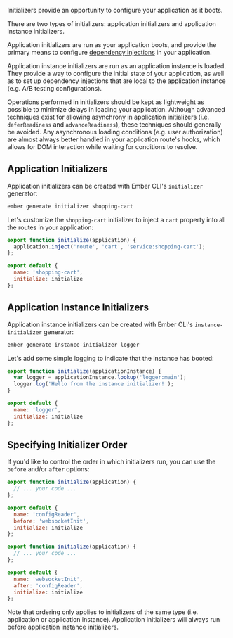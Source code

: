 Initializers provide an opportunity to configure your application as it boots.

There are two types of initializers: application initializers and application
instance initializers.

Application initializers are run as your application boots, and provide the
primary means to configure [dependency injections](../dependency-injection) in
your application.

Application instance initializers are run as an application instance is loaded.
They provide a way to configure the initial state of your application, as well
as to set up dependency injections that are local to the application instance
(e.g. A/B testing configurations).

Operations performed in initializers should be kept as lightweight as possible
to minimize delays in loading your application. Although advanced techniques
exist for allowing asynchrony in application initializers (i.e. `deferReadiness`
and `advanceReadiness`), these techniques should generally be avoided. Any
asynchronous loading conditions (e.g. user authorization) are almost always
better handled in your application route's hooks, which allows for DOM
interaction while waiting for conditions to resolve.

## Application Initializers

Application initializers can be created with Ember CLI's `initializer`
generator:

```bash
ember generate initializer shopping-cart
```

Let's customize the `shopping-cart` initializer to inject a `cart` property into
all the routes in your application:

```app/initializers/shopping-cart.js
export function initialize(application) {
  application.inject('route', 'cart', 'service:shopping-cart');
};

export default {
  name: 'shopping-cart',
  initialize: initialize
};
```

## Application Instance Initializers

Application instance initializers can be created with Ember CLI's
`instance-initializer` generator:

```bash
ember generate instance-initializer logger
```

Let's add some simple logging to indicate that the instance has booted:

```app/instance-initializers/logger.js
export function initialize(applicationInstance) {
  var logger = applicationInstance.lookup('logger:main');
  logger.log('Hello from the instance initializer!');
}

export default {
  name: 'logger',
  initialize: initialize
};
```

## Specifying Initializer Order

If you'd like to control the order in which initializers run, you can use the
`before` and/or `after` options:

```app/initializers/config-reader.js
export function initialize(application) {
  // ... your code ...
};

export default {
  name: 'configReader',
  before: 'websocketInit',
  initialize: initialize
};
```

```app/initializers/websocket-init.js
export function initialize(application) {
  // ... your code ...
};

export default {
  name: 'websocketInit',
  after: 'configReader',
  initialize: initialize
};
```

Note that ordering only applies to initializers of the same type (i.e.
application or application instance). Application initializers will always run
before application instance initializers.
